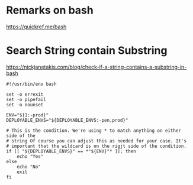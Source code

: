 # Remarks on bash

https://quickref.me/bash


# Search String contain Substring
https://nickjanetakis.com/blog/check-if-a-string-contains-a-substring-in-bash

```
#!/usr/bin/env bash

set -o errexit
set -o pipefail
set -o nounset

ENV="${1:-prod}"
DEPLOYABLE_ENVS="${DEPLOYABLE_ENVS:-pen,prod}"

# This is the condition. We're using * to match anything on either side of the
# string Of course you can adjust this as needed for your case. It's 
# important that the wildcard is on the rigjt side of the condition.
if [[ "${DEPLOYABLE_ENVS}" == *"${ENV}"* ]]; then
	echo "Yes"
else
	echo "No"
	exit
fi
```
